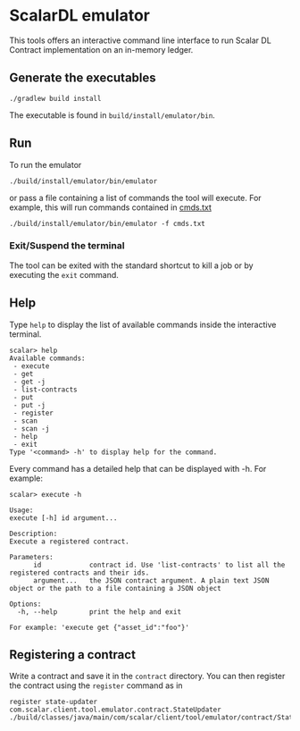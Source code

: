 # ScalarDL emulator

This tools offers an interactive command line interface to run Scalar DL Contract implementation on an in-memory ledger.

## Generate the executables

```
./gradlew build install
```
The executable is found in `build/install/emulator/bin`.

## Run

To run the emulator
```
./build/install/emulator/bin/emulator
```

or pass a file containing a list of commands the tool will execute. For example,
this will run commands contained in [cmds.txt](https://github.com/scalar-labs/scalardl-emulator/blob/master/cmds.txt)
```
./build/install/emulator/bin/emulator -f cmds.txt
```

### Exit/Suspend the terminal

The tool can be exited with the standard shortcut to kill a job or by executing the `exit` command.

## Help

Type `help` to display the list of available commands inside the interactive terminal.

```
scalar> help
Available commands:
 - execute
 - get
 - get -j
 - list-contracts
 - put
 - put -j
 - register
 - scan
 - scan -j
 - help
 - exit
Type '<command> -h' to display help for the command.
```

Every command has a detailed help that can be displayed with -h. For example:

```
scalar> execute -h

Usage:
execute [-h] id argument...

Description:
Execute a registered contract.

Parameters:
      id            contract id. Use 'list-contracts' to list all the registered contracts and their ids.
      argument...   the JSON contract argument. A plain text JSON object or the path to a file containing a JSON object

Options:
  -h, --help        print the help and exit

For example: 'execute get {"asset_id":"foo"}'
```

## Registering a contract

Write a contract and save it in the `contract` directory. You can then register the contract using the `register` command as in

```
register state-updater com.scalar.client.tool.emulator.contract.StateUpdater ./build/classes/java/main/com/scalar/client/tool/emulator/contract/StateUpdater.class
```
